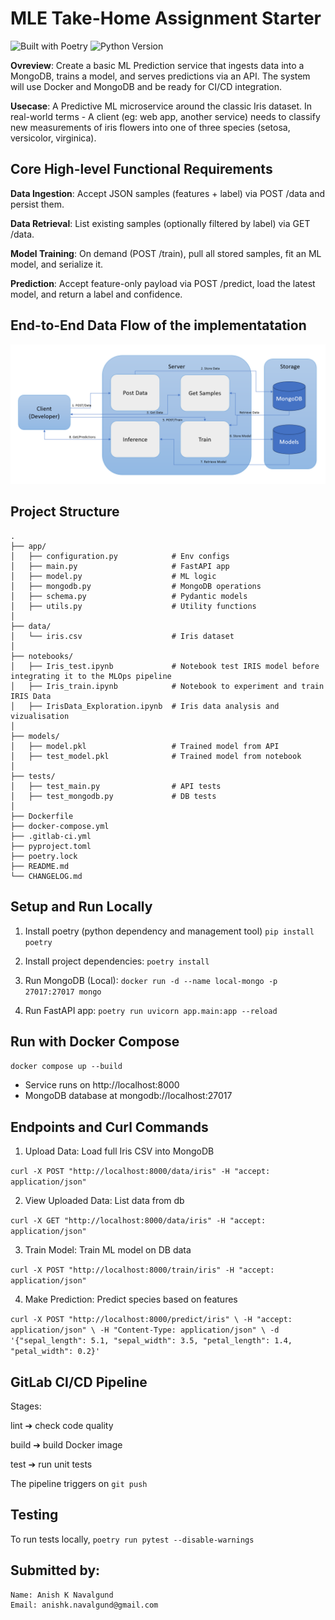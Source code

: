 # MLE Take-Home Assignment Starter

![Built with Poetry](https://img.shields.io/badge/Built_with-Poetry-blueviolet)
![Python Version](https://img.shields.io/badge/Python-3.12-blue)

**Ovreview**: Create a basic ML Prediction service that ingests data into a MongoDB, trains a model, and serves predictions via an API. The system will use Docker and MongoDB and be ready for CI/CD integration.

**Usecase**: A Predictive ML microservice around the classic Iris dataset. In real-world terms - A client (eg: web app, another service) needs to classify new measurements of iris flowers into one of three species (setosa, versicolor, virginica).

## Core High-level Functional Requirements

**Data Ingestion**: Accept JSON samples (features + label) via POST /data and persist them.

**Data Retrieval**: List existing samples (optionally filtered by label) via GET /data.

**Model Training**: On demand (POST /train), pull all stored samples, fit an ML model, and serialize it.

**Prediction**: Accept feature-only payload via POST /predict, load the latest model, and return a label and confidence.

## **End-to-End Data Flow of the implementatation**

![Logo](images/arch.png)

## Project Structure

```
.
├── app/
│   ├── configuration.py            # Env configs
│   ├── main.py                     # FastAPI app
│   ├── model.py                    # ML logic
│   ├── mongodb.py                  # MongoDB operations
│   ├── schema.py                   # Pydantic models
│   ├── utils.py                    # Utility functions
│
├── data/
│   └── iris.csv                    # Iris dataset
│
├── notebooks/
│   ├── Iris_test.ipynb             # Notebook test IRIS model before integrating it to the MLOps pipeline
│   ├── Iris_train.ipynb            # Notebook to experiment and train IRIS Data
│   ├── IrisData_Exploration.ipynb  # Iris data analysis and vizualisation
│
├── models/
│   ├── model.pkl                   # Trained model from API
│   ├── test_model.pkl              # Trained model from notebook
│
├── tests/
│   ├── test_main.py                # API tests
│   ├── test_mongodb.py             # DB tests
│
├── Dockerfile
├── docker-compose.yml
├── .gitlab-ci.yml
├── pyproject.toml
├── poetry.lock
├── README.md
└── CHANGELOG.md
```


## Setup and Run Locally

1. Install poetry (python dependency and management tool)
`pip install poetry
`

2. Install project dependencies:
`poetry install
`

3. Run MongoDB (Local):
`docker run -d --name local-mongo -p 27017:27017 mongo
`

4. Run FastAPI app:
`poetry run uvicorn app.main:app --reload
`

## Run with Docker Compose
`docker compose up --build
`
- Service runs on http://localhost:8000
- MongoDB database at mongodb://localhost:27017


## Endpoints and Curl Commands

1. Upload Data: Load full Iris CSV into MongoDB

`curl -X POST "http://localhost:8000/data/iris" -H "accept: application/json"
`

2. View Uploaded Data: List data from db

`curl -X GET "http://localhost:8000/data/iris" -H "accept: application/json"
`

3. Train Model: Train ML model on DB data

`curl -X POST "http://localhost:8000/train/iris" -H "accept: application/json"
`

4. Make Prediction: Predict species based on features

`
curl -X POST "http://localhost:8000/predict/iris" \
-H "accept: application/json" \
-H "Content-Type: application/json" \
-d '{"sepal_length": 5.1, "sepal_width": 3.5, "petal_length": 1.4, "petal_width": 0.2}'
`

## GitLab CI/CD Pipeline
Stages:

lint ➔ check code quality

build ➔ build Docker image

test ➔ run unit tests

The pipeline triggers on `git push`

## Testing

To run tests locally,
`poetry run pytest --disable-warnings`

## Submitted by:
```
Name: Anish K Navalgund
Email: anishk.navalgund@gmail.com
```
